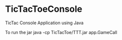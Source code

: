 # TicTacToeConsole
TicTac Console Application using Java

To run the jar
java -cp TicTacToe/TTT.jar app.GameCall

